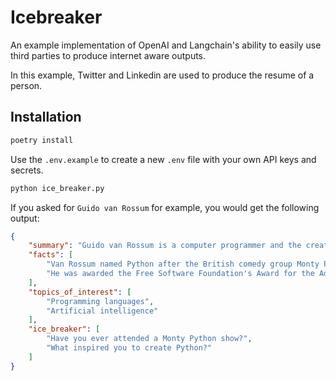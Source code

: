 # Icebreaker

An example implementation of OpenAI and Langchain's ability to easily use third parties to produce internet aware outputs.

In this example, Twitter and Linkedin are used to produce the resume of a person.

## Installation

```bash
poetry install
```

Use the `.env.example` to create a new `.env` file with your own API keys and secrets.

```bash
python ice_breaker.py
```

If you asked for `Guido van Rossum` for example, you would get the following output:

```json
{
    "summary": "Guido van Rossum is a computer programmer and the creator of the Python programming language.",
    "facts": [
        "Van Rossum named Python after the British comedy group Monty Python.",
        "He was awarded the Free Software Foundation's Award for the Advancement of Free Software in 2001."
    ],
    "topics_of_interest": [
        "Programming languages",
        "Artificial intelligence"
    ],
    "ice_breaker": [
        "Have you ever attended a Monty Python show?",
        "What inspired you to create Python?"
    ]
}
```
